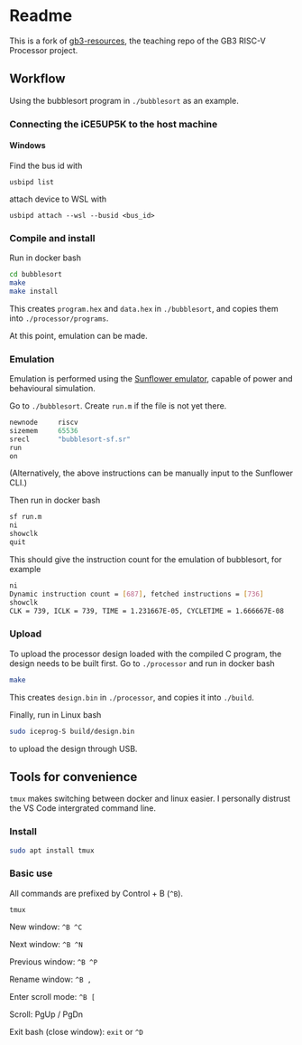 # Readme

This is a fork of [gb3-resources](https://github.com/f-of-e/gb3-resources), the teaching repo of the GB3 RISC-V Processor project.

## Workflow

Using the bubblesort program in `./bubblesort` as an example.

### Connecting the iCE5UP5K to the host machine

#### Windows

Find the bus id with

`usbipd list`

attach device to WSL with

`usbipd attach --wsl --busid <bus_id>`

### Compile and install

Run in docker bash

```bash
cd bubblesort
make
make install 
```

This creates `program.hex` and `data.hex` in `./bubblesort`, and copies them into `./processor/programs`.

At this point, emulation can be made.

### Emulation

Emulation is performed using the [Sunflower emulator](https://github.com/physical-computation/sunflower-embedded-system-emulator/tree/ad12f949c23b0c01477ad0b0325dc2f8f8c3deb2), capable of power and behavioural simulation.

Go to `./bubblesort`. Create `run.m` if the file is not yet there.

```c
newnode     riscv
sizemem     65536
srecl       "bubblesort-sf.sr"
run
on
```

(Alternatively, the above instructions can be manually input to the Sunflower CLI.)

Then run in docker bash

```bash
sf run.m
ni
showclk
quit
```

This should give the instruction count for the emulation of bubblesort, for example

```bash
ni
Dynamic instruction count = [687], fetched instructions = [736]
showclk
CLK = 739, ICLK = 739, TIME = 1.231667E-05, CYCLETIME = 1.666667E-08
```

### Upload

To upload the processor design loaded with the compiled C program, the design needs to be built first. Go to `./processor` and run in docker bash

```bash
make
```

This creates `design.bin` in `./processor`, and copies it into `./build`.

Finally, run in Linux bash

```bash
sudo iceprog-S build/design.bin
```

to upload the design through USB.

## Tools for convenience

`tmux` makes switching between docker and linux easier. I personally distrust the VS Code intergrated command line.

### Install

```bash
sudo apt install tmux
```

### Basic use

All commands are prefixed by Control + B (`^B`).

`tmux`

New window: `^B ^C`

Next window: `^B ^N`

Previous window: `^B ^P`

Rename window: `^B ,`

Enter scroll mode: `^B [`

Scroll: PgUp / PgDn

Exit bash (close window): `exit` or `^D`
